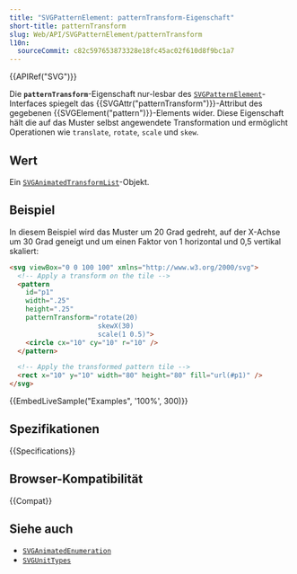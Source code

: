 ```yaml
---
title: "SVGPatternElement: patternTransform-Eigenschaft"
short-title: patternTransform
slug: Web/API/SVGPatternElement/patternTransform
l10n:
  sourceCommit: c82c597653873328e18fc45ac02f610d8f9bc1a7
---
```


{{APIRef("SVG")}}

Die **`patternTransform`**-Eigenschaft nur-lesbar des [`SVGPatternElement`](/de/docs/Web/API/SVGPatternElement)-Interfaces spiegelt das {{SVGAttr("patternTransform")}}-Attribut des gegebenen {{SVGElement("pattern")}}-Elements wider. Diese Eigenschaft hält die auf das Muster selbst angewendete Transformation und ermöglicht Operationen wie `translate`, `rotate`, `scale` und `skew`.

## Wert

Ein [`SVGAnimatedTransformList`](/de/docs/Web/API/SVGAnimatedTransformList)-Objekt.

## Beispiel

In diesem Beispiel wird das Muster um 20 Grad gedreht, auf der X-Achse um 30 Grad geneigt und um einen Faktor von 1 horizontal und 0,5 vertikal skaliert:

```html
<svg viewBox="0 0 100 100" xmlns="http://www.w3.org/2000/svg">
  <!-- Apply a transform on the tile -->
  <pattern
    id="p1"
    width=".25"
    height=".25"
    patternTransform="rotate(20)
                      skewX(30)
                      scale(1 0.5)">
    <circle cx="10" cy="10" r="10" />
  </pattern>

  <!-- Apply the transformed pattern tile -->
  <rect x="10" y="10" width="80" height="80" fill="url(#p1)" />
</svg>
```

{{EmbedLiveSample("Examples", '100%', 300)}}

## Spezifikationen

{{Specifications}}

## Browser-Kompatibilität

{{Compat}}

## Siehe auch

- [`SVGAnimatedEnumeration`](/de/docs/Web/API/SVGAnimatedEnumeration)
- [`SVGUnitTypes`](/de/docs/Web/API/SVGUnitTypes)
